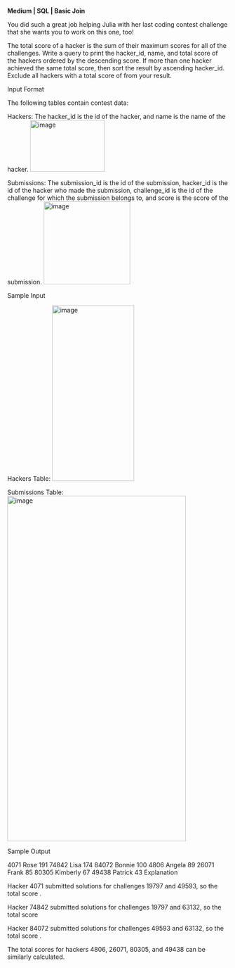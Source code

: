 **Medium | SQL | Basic Join**

You did such a great job helping Julia with her last coding contest challenge that she wants you to work on this one, too!

The total score of a hacker is the sum of their maximum scores for all of the challenges. Write a query to print the hacker_id, name, and total score of the hackers ordered by the descending score. If more than one hacker achieved the same total score, then sort the result by ascending hacker_id. Exclude all hackers with a total score of  from your result.

Input Format

The following tables contain contest data:

Hackers: The hacker_id is the id of the hacker, and name is the name of the hacker. 
<img width="170" height="117" alt="image" src="https://github.com/user-attachments/assets/6f2dd208-57e2-4163-a6d8-b003102d3bb6" />


Submissions: The submission_id is the id of the submission, hacker_id is the id of the hacker who made the submission, challenge_id is the id of the challenge for which the submission belongs to, and score is the score of the submission. 
<img width="197" height="188" alt="image" src="https://github.com/user-attachments/assets/7c1e6162-7ecc-406c-afbe-c028efcbe5c2" />

Sample Input

Hackers Table: 
<img width="187" height="399" alt="image" src="https://github.com/user-attachments/assets/08d93bbb-bbcc-46a7-bac3-d9ede72967f3" />

Submissions Table: 
<img width="407" height="785" alt="image" src="https://github.com/user-attachments/assets/201ca792-afcc-4d95-832d-90497288968b" />

Sample Output

4071 Rose 191
74842 Lisa 174
84072 Bonnie 100
4806 Angela 89
26071 Frank 85
80305 Kimberly 67
49438 Patrick 43
Explanation

Hacker 4071 submitted solutions for challenges 19797 and 49593, so the total score .

Hacker 74842 submitted solutions for challenges 19797 and 63132, so the total score 

Hacker 84072 submitted solutions for challenges 49593 and 63132, so the total score .

The total scores for hackers 4806, 26071, 80305, and 49438 can be similarly calculated.

